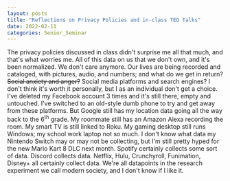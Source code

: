 ```yaml
---
layout: posts
title: "Reflections on Privacy Policies and in-class TED Talks"
date: 2022-02-11
categories: Senior_Seminar
---
```

The privacy policies discussed in class didn't surprise me all that much, and that's what worries me. All of this data on us that we don't own, and it's been normalized. We don't care anymore. Our lives are being recorded and cataloged, with pictures, audio, and numbers; and what do we get in return? ~~Social anxiety and anger?~~ Social media platforms and search engines? I don't think it's worth it personally, but I as an individual don't get a choice. I've deleted my Facebook account 3 times and it's still there, empty and untouched. I've switched to an old-style dumb phone to try and get away from these platforms. But Google still has my location data going all the way back to the 6<sup>th</sup> grade. My roommate still has an Amazon Alexa recording the room. My smart TV is still linked to Roku. My gaming desktop still runs Windows; my school work laptop not so much. I don't know what data my Nintendo Switch may or may not be collecting, but I'm still pretty hyped for the new Mario Kart 8 DLC next month. Spotify certainly collects some sort of data. Discord collects data. Netflix, Hulu, Crunchyroll, Funimation, Disney+ all certainly collect data. We're all datapoints in the research experiment we call modern society, and I don't know if I like it.